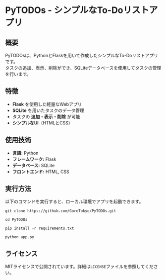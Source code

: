 # PyTODOs - シンプルなTo-Doリストアプリ

## 概要
PyTODOsは、PythonとFlaskを用いて作成したシンプルなTo-Doリストアプリです。  
タスクの追加、表示、削除ができ、SQLiteデータベースを使用してタスクの管理を行います。

## 特徴
- **Flask** を使用した軽量なWebアプリ
- **SQLite** を用いたタスクのデータ管理
- タスクの **追加・表示・削除** が可能
- **シンプルなUI**（HTMLとCSS）

## 使用技術
- **言語:** Python
- **フレームワーク:** Flask
- **データベース:** SQLite
- **フロントエンド:** HTML, CSS

## 実行方法
以下のコマンドを実行すると、ローカル環境でアプリを起動できます。

`git clone https://github.com/GoreTokyo/PyTODOs.git`

`cd PyTODOs`

`pip install -r requirements.txt`

`python app.py`

## ライセンス
MITライセンスで公開されています。詳細は`LICENSE`ファイルを参照してください。
